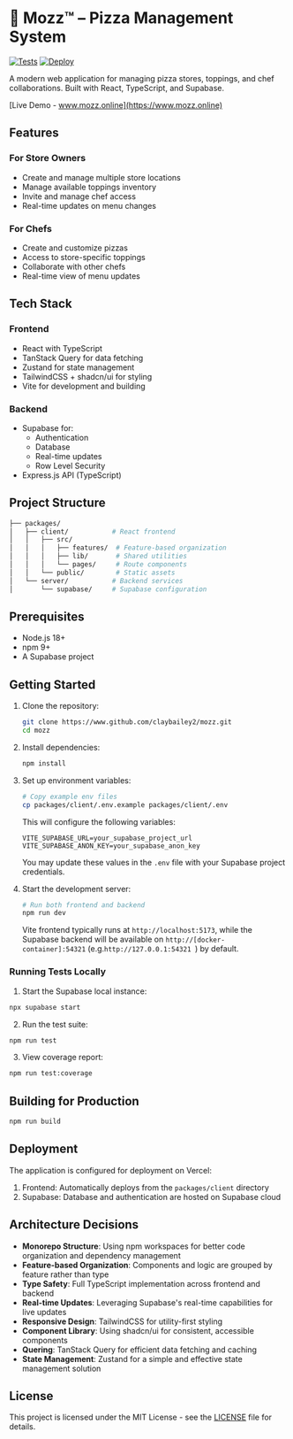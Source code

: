 # 🍕 Mozz™️ – Pizza Management System
[![Tests](https://github.com/{username}/mozz/actions/workflows/test.yml/badge.svg)](https://github.com/claybailey2/mozz/actions/workflows/test.yml)
[![Deploy](https://vercel.com/button)](https://mozz-client-claybailey2s-projects.vercel.app)

A modern web application for managing pizza stores, toppings, and chef collaborations. Built with React, TypeScript, and Supabase.

[Live Demo - www.mozz.online](https://www.mozz.online)


## Features

### For Store Owners
- Create and manage multiple store locations
- Manage available toppings inventory
- Invite and manage chef access
- Real-time updates on menu changes

### For Chefs
- Create and customize pizzas
- Access to store-specific toppings
- Collaborate with other chefs
- Real-time view of menu updates

## Tech Stack

### Frontend
- React with TypeScript
- TanStack Query for data fetching
- Zustand for state management
- TailwindCSS + shadcn/ui for styling
- Vite for development and building

### Backend
- Supabase for:
  - Authentication
  - Database
  - Real-time updates
  - Row Level Security
- Express.js API (TypeScript)

## Project Structure

```bash
├── packages/
│   ├── client/           # React frontend
│   │   ├── src/
│   │   │   ├── features/  # Feature-based organization
│   │   │   ├── lib/       # Shared utilities
│   │   │   └── pages/     # Route components
│   │   └── public/        # Static assets
│   └── server/           # Backend services
│       └── supabase/     # Supabase configuration
```

## Prerequisites

- Node.js 18+
- npm 9+
- A Supabase project

## Getting Started

1. Clone the repository:
   ```bash
   git clone https://www.github.com/claybailey2/mozz.git
   cd mozz
   ```

2. Install dependencies:
   ```bash
   npm install
   ```

3. Set up environment variables:
   ```bash
   # Copy example env files
   cp packages/client/.env.example packages/client/.env
   ```
   
   This will configure the following variables:
   ```env
   VITE_SUPABASE_URL=your_supabase_project_url
   VITE_SUPABASE_ANON_KEY=your_supabase_anon_key
   ```

   You may update these values in the `.env` file with your Supabase project credentials.

4. Start the development server:
   ```bash
   # Run both frontend and backend
   npm run dev
   ```
   
   Vite frontend typically runs at `http://localhost:5173`, while the Supabase backend will be available on `http://[docker-container]:54321` (e.g.`http://127.0.0.1:54321 `) by default.

### Running Tests Locally

1. Start the Supabase local instance:
```bash
npx supabase start
```

2. Run the test suite:
```bash
npm run test
```

3. View coverage report:
```bash
npm run test:coverage
```

## Building for Production

```bash
npm run build
```

## Deployment

The application is configured for deployment on Vercel:

1. Frontend: Automatically deploys from the `packages/client` directory
2. Supabase: Database and authentication are hosted on Supabase cloud

## Architecture Decisions

- **Monorepo Structure**: Using npm workspaces for better code organization and dependency management
- **Feature-based Organization**: Components and logic are grouped by feature rather than type
- **Type Safety**: Full TypeScript implementation across frontend and backend
- **Real-time Updates**: Leveraging Supabase's real-time capabilities for live updates
- **Responsive Design**: TailwindCSS for utility-first styling
- **Component Library**: Using shadcn/ui for consistent, accessible components
- **Quering**: TanStack Query for efficient data fetching and caching
- **State Management**: Zustand for a simple and effective state management solution

## License

This project is licensed under the MIT License - see the [LICENSE](LICENSE) file for details.